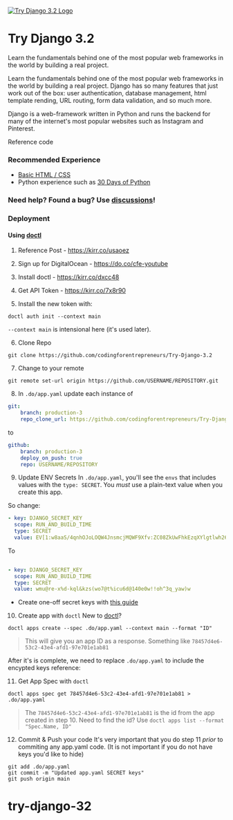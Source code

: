 [![Try Django 3.2 Logo](https://static.codingforentrepreneurs.com/media/projects/try-django-3-2/images/share/Try_Django_3_2_-_Share.jpg)](https://www.codingforentrepreneurs.com/projects/try-django-3-2)

# Try Django 3.2
Learn the fundamentals behind one of the most popular web frameworks in the world by building a real project.

Learn the fundamentals behind one of the most popular web frameworks in the world by building a real project. Django has so many features that just work out of the box: user authentication, database management, html template rending, URL routing, form data validation, and so much more.

Django is a web-framework written in Python and runs the backend for many of the internet's most popular websites such as Instagram and Pinterest.

Reference code

### Recommended Experience

- [Basic HTML / CSS](https://www.codingforentrepreneurs.com/projects/getting-started-html-css/)
- Python experience such as [30 Days of Python](https://www.codingforentrepreneurs.com/projects/30-days-python-38)

### Need help? Found a bug? Use [discussions](https://github.com/codingforentrepreneurs/Try-Django-3.2/discussions)!

### Deployment

#### Using [doctl](https://kirr.co/usaoez)
1. Reference Post - https://kirr.co/usaoez

2. Sign up for DigitalOcean - https://do.co/cfe-youtube

3. Install doctl - https://kirr.co/dxcc48

4. Get API Token - https://kirr.co/7x8r90

5. Install the new token with:
```
doctl auth init --context main
```
`--context main` is intensional here (it's used later).

6. Clone Repo

```
git clone https://github.com/codingforentrepreneurs/Try-Django-3.2
```
7. Change to your remote
```
git remote set-url origin https://github.com/USERNAME/REPOSITORY.git
```

8. In `.do/app.yaml` update each instance of
```yaml
git:
    branch: production-3
    repo_clone_url: https://github.com/codingforentrepreneurs/Try-Django-3.2.git
```
to
```yaml
github:
    branch: production-3
    deploy_on_push: true
    repo: USERNAME/REPOSITORY
```
9. Update ENV Secrets
In `.do/app.yaml`, you'll see the `envs` that includes values with the `type: SECRET`. You *must* use a plain-text value when you create this app.

So change:
```yaml
- key: DJANGO_SECRET_KEY
  scope: RUN_AND_BUILD_TIME
  type: SECRET
  value: EV[1:w8aaS/4qnhOJoLOQW4JnsmcjMQWF9Xfv:ZC08ZkUwFhkEzqXYlgtlwh260FWLbe6Zy+c0dqH4nyaqPFDKNF03wFs4D/51604nC0/xkOfDlHf+ldmkzyEsL68S]

```


To
```yaml
  
- key: DJANGO_SECRET_KEY
  scope: RUN_AND_BUILD_TIME
  type: SECRET
  value: wmu@re-x%d-kql&kzs(wo7@t%icu6d@140e0w!!oh^3q_yaw)w
```
- Create one-off secret keys with [this guide](https://www.codingforentrepreneurs.com/blog/create-a-one-off-django-secret-key/)


10. Create app with `doctl`
New to [doctl](https://kirr.co/usaoez)?

```
doctl apps create --spec .do/app.yaml --context main --format "ID"
```
> This will give you an app ID as a response. Something like `78457d4e6-53c2-43e4-afd1-97e701e1ab81`

After it's is complete, we need to replace `.do/app.yaml` to include the encypted keys reference:


11. Get App Spec with `doctl`
```
doctl apps spec get 78457d4e6-53c2-43e4-afd1-97e701e1ab81 > .do/app.yaml  
```
> The `78457d4e6-53c2-43e4-afd1-97e701e1ab81` is the id from the app created in step 10. Need to find the id? Use `doctl apps list --format "Spec.Name, ID"`


12. Commit & Push your code
It's very important that you do step 11 *prior* to commiting any app.yaml code. (It is not important if you do not have keys you'd like to hide)

```
git add .do/app.yaml
git commit -m "Updated app.yaml SECRET keys"
git push origin main
```
# try-django-32
